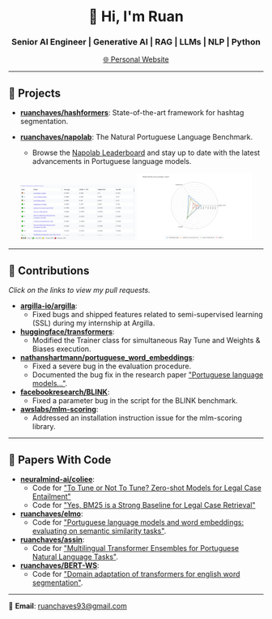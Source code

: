 <h1 align="center">👋 Hi, I'm Ruan</h1>
<h3 align="center">Senior AI Engineer | Generative AI | RAG | LLMs | NLP | Python</h3>

<div align="center">

<a href="https://ruanchaves.github.io/">🌐 Personal Website</a>

</div>


---

## 🚀 Projects

- **[ruanchaves/hashformers](https://github.com/ruanchaves/hashformers)**: State-of-the-art framework for hashtag segmentation.

- **[ruanchaves/napolab](https://github.com/ruanchaves/napolab)**: The Natural Portuguese Language Benchmark.
    - Browse the [Napolab Leaderboard](https://huggingface.co/spaces/ruanchaves/napolab) and stay up to date with the latest advancements in Portuguese language models.

<div align="center">
  <img src="benchmark.PNG" width="45%" alt="Napolab Leaderboard Interface">
  <img src="benchmark_radio.png" width="45%" alt="Model Performance Analysis">
</div>

---

## 🌟 Contributions

_Click on the links to view my pull requests._

- **[argilla-io/argilla](https://github.com/argilla-io/argilla/issues?q=author%3Aruanchaves+)**:
  - Fixed bugs and shipped features related to semi-supervised learning (SSL) during my internship at Argilla.
- **[huggingface/transformers](https://github.com/huggingface/transformers/pull/10823)**:
  - Modified the Trainer class for simultaneous Ray Tune and Weights & Biases execution.
- **[nathanshartmann/portuguese_word_embeddings](https://github.com/nathanshartmann/portuguese_word_embeddings/pull/11)**:
  - Fixed a severe bug in the evaluation procedure.
  - Documented the bug fix in the research paper ["Portuguese language models..."](https://scholar.google.com/citations?view_op=view_citation&hl=en&user=3JDK8KEAAAAJ&citation_for_view=3JDK8KEAAAAJ:u-x6o8ySG0sC).
- **[facebookresearch/BLINK](https://github.com/facebookresearch/BLINK/pull/25)**:
  - Fixed a parameter bug in the script for the BLINK benchmark.
- **[awslabs/mlm-scoring](https://github.com/awslabs/mlm-scoring/pull/12)**:
  - Addressed an installation instruction issue for the mlm-scoring library.

---

## 📖 Papers With Code

- **[neuralmind-ai/coliee](https://github.com/neuralmind-ai/coliee)**:
  - Code for ["To Tune or Not To Tune? Zero-shot Models for Legal Case Entailment"](https://arxiv.org/abs/2202.03120)
  - Code for ["Yes, BM25 is a Strong Baseline for Legal Case Retrieval"](https://arxiv.org/abs/2105.05686)
- **[ruanchaves/elmo](https://github.com/ruanchaves/elmo)**:
  - Code for ["Portuguese language models and word embeddings: evaluating on semantic similarity tasks"](https://scholar.google.com/citations?view_op=view_citation&hl=en&user=3JDK8KEAAAAJ&citation_for_view=3JDK8KEAAAAJ:u-x6o8ySG0sC).
- **[ruanchaves/assin](https://github.com/ruanchaves/assin)**:
  - Code for ["Multilingual Transformer Ensembles for Portuguese Natural Language Tasks"](https://scholar.google.com/citations?view_op=view_citation&hl=pt-PT&user=3JDK8KEAAAAJ&citation_for_view=3JDK8KEAAAAJ:qjMakFHDy7sC).
- **[ruanchaves/BERT-WS](https://github.com/ruanchaves/BERT-WS)**:
  - Code for ["Domain adaptation of transformers for english word segmentation"](https://scholar.google.com/citations?view_op=view_citation&hl=pt-PT&user=3JDK8KEAAAAJ&citation_for_view=3JDK8KEAAAAJ:9yKSN-GCB0IC).

---

📧 **Email**: ruanchaves93@gmail.com
